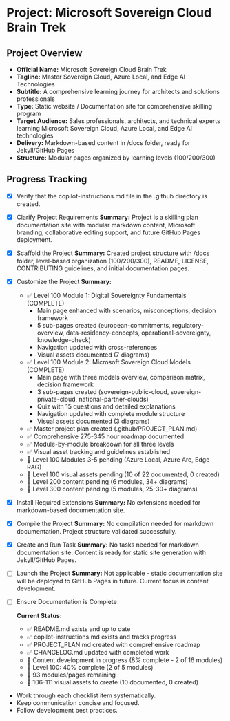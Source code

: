 <!-- Use this file to provide workspace-specific custom instructions to Copilot. For more details, visit https://code.visualstudio.com/docs/copilot/copilot-customization#_use-a-githubcopilotinstructionsmd-file -->

# Project: Microsoft Sovereign Cloud Brain Trek

## Project Overview
- **Official Name:** Microsoft Sovereign Cloud Brain Trek
- **Tagline:** Master Sovereign Cloud, Azure Local, and Edge AI Technologies
- **Subtitle:** A comprehensive learning journey for architects and solutions professionals
- **Type:** Static website / Documentation site for comprehensive skilling program
- **Target Audience:** Sales professionals, architects, and technical experts learning Microsoft Sovereign Cloud, Azure Local, and Edge AI technologies
- **Delivery:** Markdown-based content in /docs folder, ready for Jekyll/GitHub Pages
- **Structure:** Modular pages organized by learning levels (100/200/300)

## Progress Tracking

- [x] Verify that the copilot-instructions.md file in the .github directory is created.

- [x] Clarify Project Requirements
	**Summary:** Project is a skilling plan documentation site with modular markdown content, Microsoft branding, collaborative editing support, and future GitHub Pages deployment.

- [x] Scaffold the Project
	**Summary:** Created project structure with /docs folder, level-based organization (100/200/300), README, LICENSE, CONTRIBUTING guidelines, and initial documentation pages.

- [x] Customize the Project
	**Summary:** 
	- ✅ Level 100 Module 1: Digital Sovereignty Fundamentals (COMPLETE)
	  - Main page enhanced with scenarios, misconceptions, decision framework
	  - 5 sub-pages created (european-commitments, regulatory-overview, data-residency-concepts, operational-sovereignty, knowledge-check)
	  - Navigation updated with cross-references
	  - Visual assets documented (7 diagrams)
	- ✅ Level 100 Module 2: Microsoft Sovereign Cloud Models (COMPLETE)
	  - Main page with three models overview, comparison matrix, decision framework
	  - 3 sub-pages created (sovereign-public-cloud, sovereign-private-cloud, national-partner-clouds)
	  - Quiz with 15 questions and detailed explanations
	  - Navigation updated with complete module structure
	  - Visual assets documented (3 diagrams)
	- ✅ Master project plan created (.github/PROJECT_PLAN.md)
	- ✅ Comprehensive 275-345 hour roadmap documented
	- ✅ Module-by-module breakdown for all three levels
	- ✅ Visual asset tracking and guidelines established
	- 🔄 Level 100 Modules 3-5 pending (Azure Local, Azure Arc, Edge RAG)
	- 🔄 Level 100 visual assets pending (10 of 22 documented, 0 created)
	- 🔄 Level 200 content pending (6 modules, 34+ diagrams)
	- 🔄 Level 300 content pending (5 modules, 25-30+ diagrams)

- [x] Install Required Extensions
	**Summary:** No extensions needed for markdown-based documentation site.

- [x] Compile the Project
	**Summary:** No compilation needed for markdown documentation. Project structure validated successfully.

- [x] Create and Run Task
	**Summary:** No tasks needed for markdown documentation site. Content is ready for static site generation with Jekyll/GitHub Pages.

- [ ] Launch the Project
	**Summary:** Not applicable - static documentation site will be deployed to GitHub Pages in future. Current focus is content development.

- [ ] Ensure Documentation is Complete
	<!--
	Verify that all previous steps have been completed.
	Verify that README.md and the copilot-instructions.md file in the .github directory exists and contains current project information.
	Clean up the copilot-instructions.md file in the .github directory by removing all HTML comments.
	 -->
	**Current Status:**
	- ✅ README.md exists and up to date
	- ✅ copilot-instructions.md exists and tracks progress
	- ✅ PROJECT_PLAN.md created with comprehensive roadmap
	- ✅ CHANGELOG.md updated with completed work
	- 🔄 Content development in progress (8% complete - 2 of 16 modules)
	- 🔄 Level 100: 40% complete (2 of 5 modules)
	- 🔄 93 modules/pages remaining
	- 🔄 106-111 visual assets to create (10 documented, 0 created)

<!--
## Execution Guidelines
PROGRESS TRACKING:
- If any tools are available to manage the above todo list, use it to track progress through this checklist.
- After completing each step, mark it complete and add a summary.
- Read current todo list status before starting each new step.

COMMUNICATION RULES:
- Avoid verbose explanations or printing full command outputs.
- If a step is skipped, state that briefly (e.g. "No extensions needed").
- Do not explain project structure unless asked.
- Keep explanations concise and focused.

DEVELOPMENT RULES:
- Use '.' as the working directory unless user specifies otherwise.
- Avoid adding media or external links unless explicitly requested.
- Use placeholders only with a note that they should be replaced.
- Use VS Code API tool only for VS Code extension projects.
- Once the project is created, it is already opened in Visual Studio Code—do not suggest commands to open this project in Visual Studio again.
- If the project setup information has additional rules, follow them strictly.

FOLDER CREATION RULES:
- Always use the current directory as the project root.
- If you are running any terminal commands, use the '.' argument to ensure that the current working directory is used ALWAYS.
- Do not create a new folder unless the user explicitly requests it besides a .vscode folder for a tasks.json file.
- If any of the scaffolding commands mention that the folder name is not correct, let the user know to create a new folder with the correct name and then reopen it again in vscode.

EXTENSION INSTALLATION RULES:
- Only install extension specified by the get_project_setup_info tool. DO NOT INSTALL any other extensions.

PROJECT CONTENT RULES:
- If the user has not specified project details, assume they want a "Hello World" project as a starting point.
- Avoid adding links of any type (URLs, files, folders, etc.) or integrations that are not explicitly required.
- Avoid generating images, videos, or any other media files unless explicitly requested.
- If you need to use any media assets as placeholders, let the user know that these are placeholders and should be replaced with the actual assets later.
- Ensure all generated components serve a clear purpose within the user's requested workflow.
- If a feature is assumed but not confirmed, prompt the user for clarification before including it.
- If you are working on a VS Code extension, use the VS Code API tool with a query to find relevant VS Code API references and samples related to that query.

TASK COMPLETION RULES:
- Your task is complete when:
  - Project is successfully scaffolded and compiled without errors
  - copilot-instructions.md file in the .github directory exists in the project
  - README.md file exists and is up to date
  - User is provided with clear instructions to debug/launch the project

Before starting a new task in the above plan, update progress in the plan.
-->
- Work through each checklist item systematically.
- Keep communication concise and focused.
- Follow development best practices.